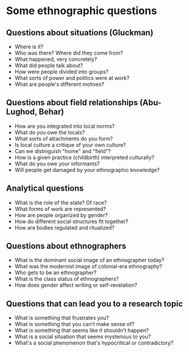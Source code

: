 # Some ethnographic questions

## Questions about situations (Gluckman)

- Where is it?
- Who was there? Where did they come from?
- What happened, very concretely?
- What did people talk about?
- How were people divided into groups?
- What sorts of power and politics were at work?
- What are people's different motives?

## Questions about field relationships (Abu-Lughod, Behar)

- How are you integrated into local norms?
- What do you owe the locals?
- What sorts of attachments do you form?
- Is local culture a critique of your own culture?
- Can we distinguish "home" and "field"?
- How is a given practice (childbirth) interpreted culturally?
- What do you owe your informants?
- Will people get damaged by your ethnographic knowledge?

## Analytical questions

- What is the role of the state? Of race?
- What forms of work are represented?
- How are people organized by gender?
- How do different social structures fit together?
- How are bodies regulated and ritualized?

## Questions about ethnographers

- What is the dominant social image of an ethnographer today?
- What was the modernist image of colonial-era ethnography?
- Who gets to be an ethnographer?
- What is the class status of ethnographers?
- How does gender affect writing or self-revelation?

## Questions that can lead you to a research topic

- What is something that frustrates you?
- What is something that you can't make sense of?
- What is something that seems like it shouldn't happen?
- What is a social situation that seems mysterious to you?
- What's a social phenomenon that's hypocritical or contradictory?

